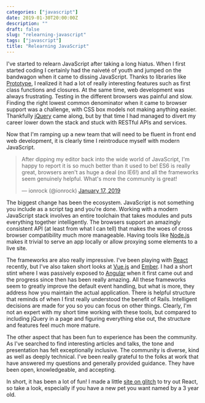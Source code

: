 ```yaml
---
categories: ["javascript"]
date: 2019-01-30T20:00:00Z
description: ""
draft: false
slug: "relearning-javascript"
tags: ["javascript"]
title: "Relearning JavaScript"
---
```



I've started to relearn JavaScript after taking a long hiatus. When I first started coding I certainly had the naiveté of youth and jumped on the bandwagon when it came to dissing JavaScript. Thanks to libraries like [Prototype](http://prototypejs.org/), I realized it had a lot of really interesting features such as first class functions and closures. At the same time, web development was always frustrating. Testing in the different browsers was painful and slow. Finding the right lowest common denominator when it came to browser support was a challenge, with CSS box models not making anything easier. Thankfully [jQuery](https://jquery.com/) came along, but by that time I had managed to divert my career lower down the stack and stuck with RESTful APIs and services.

Now that I'm ramping up a new team that will need to be fluent in front end web development, it is clearly time I reintroduce myself with modern JavaScript.

<blockquote class="twitter-tweet"><p lang="en" dir="ltr">After dipping my editor back into the wide world of JavaScript, I&#39;m happy to report it is so much better than it used to be! ES6 is really great, browsers aren&#39;t as huge a deal (no IE6!) and all the frameworks seem genuinely helpful. What&#39;s more the community is great!</p>&mdash; ionrock (@ionrock) <a href="https://twitter.com/ionrock/status/1085925765802283008?ref_src=twsrc%5Etfw">January 17, 2019</a></blockquote>
<script async src="https://platform.twitter.com/widgets.js" charset="utf-8"></script>

The biggest change has been the ecosystem. JavaScript is not something you include as a script tag and you're done. Working with a modern JavaScript stack involves an entire toolchain that takes modules and puts everything together intelligently. The browsers support an amazingly consistent API (at least from what I can tell) that makes the woes of cross browser compatibility much more manageable. Having tools like [Node.js](https://nodejs.org/) makes it trivial to serve an app locally or allow proxying some elements to a live site.

The frameworks are also really impressive. I've been playing with [React](https://reactjs.org/) recently, but I've also taken short looks at [Vue.js](https://vuejs.org/) and [Ember](https://emberjs.com/). I had a short stint where I was passively exposed to [Angular](https://angularjs.org/) when it first came out and the progress since then has been really amazing. All these frameworks seem to greatly improve the default event handling, but what is more, they address how you maintain the actual application. There is helpful structure that reminds of when I first really understood the benefit of Rails. Intelligent decisions are made for you so you can focus on other things. Clearly, I'm not an expert with my short time working with these tools, but compared to including jQuery in a page and figuring everything else out, the structure and features feel much more mature.

The other aspect that has been fun to experience has been the community. As I've searched to find interesting articles and talks, the tone and presentation has felt exceptionally inclusive. The community is diverse, kind as well as deeply technical. I've been really grateful to the folks at work that have answered my questions and generally provided guidance. They have been open, knowledgeable, and accepting.

In short, it has been a lot of fun! I made a little [site on glitch](https://healthy-spell.glitch.me/) to try out React, so take a look, especially if you have a new pet you want named by a 3 year old.
